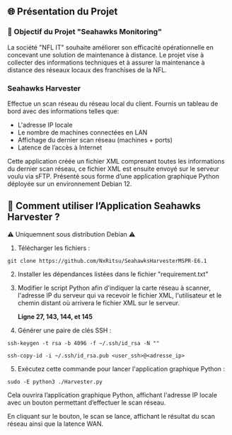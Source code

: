 ## 🌐 Présentation du Projet

### 🎯 Objectif du Projet "Seahawks Monitoring"

La société "NFL IT" souhaite améliorer son efficacité opérationnelle en concevant une solution de maintenance à distance. Le projet vise à collecter des informations techniques et à assurer la maintenance à distance des réseaux locaux des franchises de la NFL.

### Seahawks Harvester

Effectue un scan réseau du réseau local du client.
Fournis un tableau de bord avec des informations telles que:
* L'adresse IP locale
* Le nombre de machines connectées en LAN
* Affichage du dernier scan réseau (machines + ports)
* Latence de l’accès à Internet
  
Cette application créée un fichier XML comprenant toutes les informations du dernier scan réseau, ce fichier XML est ensuite envoyé sur le serveur voulu via sFTP.
Présenté sous forme d’une application graphique Python déployée sur un environnement Debian 12.
 
## 🚀 Comment utiliser l’Application Seahawks Harvester ?

⚠️ Uniquemnent sous distribution Debian ⚠️

1. Télécharger les fichiers :

```
git clone https://github.com/NxRitsu/SeahawksHarvesterMSPR-E6.1
```

2. Installer les dépendances listées dans le fichier "requirement.txt"

3. Modifier le script Python afin d'indiquer la carte réseau à scanner, l'adresse IP du serveur qui va recevoir le fichier XML, l'utilisateur et le chemin distant où arrivera le fichier XML sur le serveur.

   **Ligne 27, 143, 144, et 145**

4. Générer une paire de clés SSH :
```
ssh-keygen -t rsa -b 4096 -f ~/.ssh/id_rsa -N ""
```
```
ssh-copy-id -i ~/.ssh/id_rsa.pub <user_ssh>@<adresse_ip>
```

5. Exécutez cette commande pour lancer l'application graphique Python :

```
sudo -E python3 ./Harvester.py
```

Cela ouvrira l’application graphique Python, affichant l'adresse IP locale avec un bouton permettant d’effectuer le scan réseau.

En cliquant sur le bouton, le scan se lance, affichant le résultat du scan réseau ainsi que la latence WAN.

